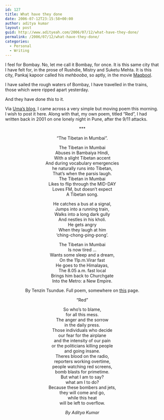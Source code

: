 ```yaml
---
id: 127
title: What have they done
date: 2006-07-12T23:15:58+00:00
author: aditya kumar
layout: post
guid: http://www.adityeah.com/2006/07/12/what-have-they-done/
permalink: /2006/07/12/what-have-they-done/
categories:
  - Personal
  - Writing
---
```

I feel for Bombay. No, let me call it Bombay, for once. It is this same city that I have felt for, in the prose of Rushdie, Mistry and Suketu Mehta. It is this city, Pankaj kapoor called his _mehbooba_, so aptly, in the movie [Maqbool](http://imdb.com/title/tt0379370/).  
  
I have sailed the rough waters of Bombay, I have travelled in the trains, those which were ripped apart yesterday.  
  
And they have done _this_ to it.  
  
Via [Uma&#8217;s blog](http://indianwriting.blogspot.com/2006/07/where-we-live.html), I came across a very simple but moving poem this morning. I wish to post it here. Along with that, my own poem, titled &#8220;Red&#8221;, I had written back in 2001 on one lonely night in Pune, after the 9/11 attacks.  


<div align="center">
  ***</p> 
  
  <p>
    &#8220;The Tibetan in Mumbai&#8221;.
  </p>
  
  <p>
    The Tibetan in Mumbai<br /> Abuses in Bambaiya Hindi,<br /> With a slight Tibetan accent<br /> And during vocabulary emergencies<br /> he naturally runs into Tibetan,<br /> That&#8217;s when the parsis laugh.<br /> The Tibetan in Mumbai<br /> Likes to flip through the MID-DAY<br /> Loves FM, but doesn&#8217;t expect<br /> A Tibetan song.
  </p>
  
  <p>
    He catches a bus at a signal,<br /> Jumps into a running train,<br /> Walks into a long dark gully<br /> And nestles in his kholi.<br /> He gets angry<br /> When they laugh at him<br /> &#8216;ching-chong-ping-pong&#8217;.
  </p>
  
  <p>
    The Tibetan in Mumbai<br /> Is now tired &#8230;<br /> Wants some sleep and a dream,<br /> On the 11p.m.Virar fast<br /> He goes to the Himalayas,<br /> The 8.05 a.m. fast local<br /> Brings him back to Churchgate<br /> Into the Metro: a New Empire.
  </p>
  
  <p>
    By Tenzin Tsundue. Full poem, somewhere on <a href="http://www.tibetwrites.org/poems/tt.html">this</a> page.
  </p>
  
  <p>
    &#8220;Red&#8221;
  </p>
  
  <p>
    So who&#8217;s to blame,<br /> for all this mess.<br /> The anger and the sorrow<br /> in the daily press.<br /> Those individuals who decide<br /> our fear for the airplane<br /> and the intensity of our pain<br /> or the politicians killing people<br /> and going insane.<br /> Theres blood on the radio,<br /> reporters working overtime,<br /> people watching red screens,<br /> bomb blasts for primetime.<br /> But what I am to say?<br /> what am I to do?<br /> Because these bombers and jets,<br /> they will come and go,<br /> while this heat<br /> will be left to overflow.
  </p>
  
  <p>
    <i>By Aditya Kumar</i></div>